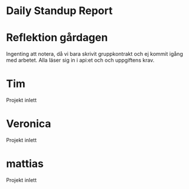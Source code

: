 # Daily Standup Report
    
# Reflektion gårdagen   

Ingenting att notera, då vi bara skrivit gruppkontrakt och ej kommit igång med arbetet.
Alla läser sig in i api:et och och uppgiftens krav.

# Tim

Projekt inlett

# Veronica

Projekt inlett

# mattias

Projekt inlett
